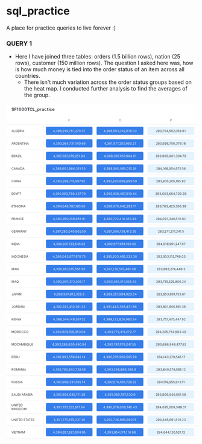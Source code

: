 # sql_practice
A place for practice queries to live forever :)


### QUERY 1

* Here I have joined three tables: orders (1.5 billion rows), nation (25 rows), customer (150 million rows). The question I asked here was, how is how much money is tied into the order status of an item across all countries. 
    * There isn't much variation across the order status groups based on the heat map. I conducted further analysis to find the averages of the group.  


![query_1_heatmap](/resources/query_1_heatmap.png)

